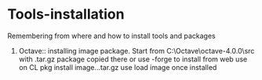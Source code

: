 # Tools-installation
Remembering from where and how to install tools and packages


1. Octave:: installing image package.
  Start from C:\Octave\octave-4.0.0\src with .tar.gz package copied there
  or use -forge to install from web
  use on CL pkg install image...tar.gz
  use load image once installed

